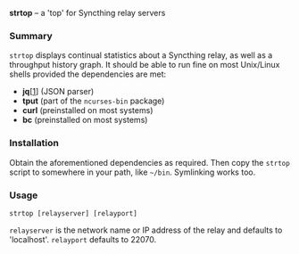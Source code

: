**strtop** – a 'top' for Syncthing relay servers


### Summary ###

`strtop` displays continual statistics about a Syncthing relay, as well as a
throughput history graph. It should be able to run fine on most Unix/Linux
shells provided the dependencies are met:

* **jq**[[1]] (JSON parser)
* **tput** (part of the `ncurses-bin` package)
* **curl** (preinstalled on most systems)
* **bc** (preinstalled on most systems)


### Installation ###

Obtain the aforementioned dependencies as required. Then copy the `strtop`
script to somewhere in your path, like `~/bin`. Symlinking works too.


### Usage ###

    strtop [relayserver] [relayport]

`relayserver` is the network name or IP address of the relay and defaults to
'localhost'. `relayport` defaults to 22070.


[1]: https://stedolan.github.io/jq/
